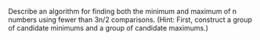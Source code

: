 Describe an algorithm for finding both the minimum and maximum of n
numbers using fewer than 3n/2 comparisons. (Hint: First, construct a
group of candidate minimums and a group of candidate maximums.)